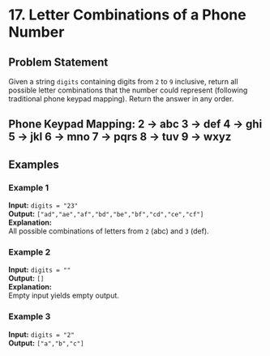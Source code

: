 # 17. Letter Combinations of a Phone Number

## Problem Statement
Given a string `digits` containing digits from `2` to `9` inclusive, return all possible letter combinations that the number could represent (following traditional phone keypad mapping). Return the answer in any order.

**Phone Keypad Mapping:**
2 → abc
3 → def
4 → ghi
5 → jkl
6 → mno
7 → pqrs
8 → tuv
9 → wxyz
---

## Examples

### Example 1
**Input:** `digits = "23"`  
**Output:** `["ad","ae","af","bd","be","bf","cd","ce","cf"]`  
**Explanation:**  
All possible combinations of letters from `2` (abc) and `3` (def).

### Example 2
**Input:** `digits = ""`  
**Output:** `[]`  
**Explanation:**  
Empty input yields empty output.

### Example 3
**Input:** `digits = "2"`  
**Output:** `["a","b","c"]`  
**Explanation:**  
Single digit returns its mapped letters.

---

## Constraints
- `0 <= digits.length <= 4`
- Each `digits[i]` is a digit in `['2','9']`
